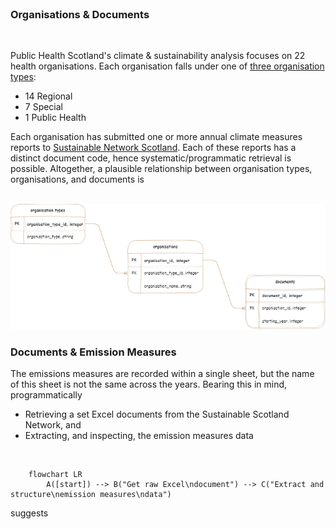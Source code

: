 <br>

### Organisations & Documents

<br>

Public Health Scotland's climate & sustainability analysis focuses on 22 health organisations.  Each organisation falls under one of [three organisation types](https://www.scot.nhs.uk/organisations/):

* 14 Regional
* 7 Special
* 1 Public Health

Each organisation has submitted one or more annual climate measures reports to [Sustainable Network Scotland](https://sustainablescotlandnetwork.org/reports).  Each of these reports has a distinct document code, hence systematic/programmatic retrieval is possible.  Altogether, a plausible relationship between organisation types, organisations, and documents is

<br>

<img src="/data/images/objects-lines.png" alt="documents">

<br>

### Documents & Emission Measures

The emissions measures are recorded within a single sheet, but the name of this sheet is not the same across the years.  Bearing this in mind, programmatically

* Retrieving a set Excel documents from the Sustainable Scotland Network, and
* Extracting, and inspecting, the emission measures data

<br>

```mermaid
    flowchart LR
        A([start]) --> B("Get raw Excel\ndocument") --> C("Extract and structure\nemission measures\ndata")
```

suggests


<br>
<br>

<br>
<br>

<br>
<br>

<br>
<br>